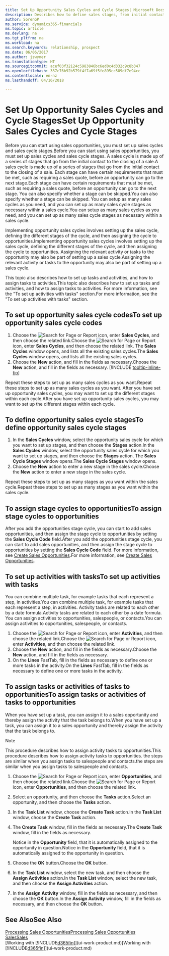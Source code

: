 ```yaml
---
title: Set Up Opportunity Sales Cycles and Cycle Stages| Microsoft Docs
description: Describes how to define sales stages, from initial contact to closing, to create a sales cycle and assign it to opportunities in Finance and Operations, Business edition.
author: SorenGP
ms.service: dynamics365-financials
ms.topic: article
ms.devlang: na
ms.tgt_pltfrm: na
ms.workload: na
ms.search.keywords: relationship, prospect
ms.date: 06/06/2017
ms.author: jswymer
ms.translationtype: HT
ms.sourcegitcommit: acef03f32124c5983846bc6ed0c4d332c9c8b347
ms.openlocfilehash: 337c76b92b579f4f7a69f5fe895cc589df7e94cc
ms.contentlocale: en-nz
ms.lasthandoff: 04/16/2018

---
```

# <a name="set-up-opportunity-sales-cycles-and-cycle-stages"></a><span data-ttu-id="44eb1-103">Set Up Opportunity Sales Cycles and Cycle Stages</span><span class="sxs-lookup"><span data-stu-id="44eb1-103">Set Up Opportunity Sales Cycles and Cycle Stages</span></span>
<span data-ttu-id="44eb1-104">Before you can start using sales opportunities, you must set up sales cycles and sales cycle stages.</span><span class="sxs-lookup"><span data-stu-id="44eb1-104">Before you can start using sales opportunities, you must set up sales cycles and sales cycle stages.</span></span> <span data-ttu-id="44eb1-105">A sales cycle is made up of a series of stages that go from the initial contact to the closing of a sale.</span><span class="sxs-lookup"><span data-stu-id="44eb1-105">A sales cycle is made up of a series of stages that go from the initial contact to the closing of a sale.</span></span> <span data-ttu-id="44eb1-106">Each stage can have certain requirements that must be met, such as requiring a sales quote, before an opportunity can go to the next stage.</span><span class="sxs-lookup"><span data-stu-id="44eb1-106">Each stage can have certain requirements that must be met, such as requiring a sales quote, before an opportunity can go to the next stage.</span></span> <span data-ttu-id="44eb1-107">You can also specify whether a stage can be skipped.</span><span class="sxs-lookup"><span data-stu-id="44eb1-107">You can also specify whether a stage can be skipped.</span></span> <span data-ttu-id="44eb1-108">You can setup as many sales cycles as you need, and you can set up as many sales cycle stages as necessary within a sales cycle.</span><span class="sxs-lookup"><span data-stu-id="44eb1-108">You can setup as many sales cycles as you need, and you can set up as many sales cycle stages as necessary within a sales cycle.</span></span>

<span data-ttu-id="44eb1-109">Implementing opportunity sales cycles involves setting up the sales cycle, defining the different stages of the cycle, and then assigning the cycle to opportunities.</span><span class="sxs-lookup"><span data-stu-id="44eb1-109">Implementing opportunity sales cycles involves setting up the sales cycle, defining the different stages of the cycle, and then assigning the cycle to opportunities.</span></span> <span data-ttu-id="44eb1-110">Assigning the relevant activity or tasks to the opportunity may also be part of setting up a sales cycle.</span><span class="sxs-lookup"><span data-stu-id="44eb1-110">Assigning the relevant activity or tasks to the opportunity may also be part of setting up a sales cycle.</span></span>

<span data-ttu-id="44eb1-111">This topic also describes how to set up tasks and activities, and how to assign tasks to activities.</span><span class="sxs-lookup"><span data-stu-id="44eb1-111">This topic also describes how to set up tasks and activities, and how to assign tasks to activities.</span></span> <span data-ttu-id="44eb1-112">For more information, see the "To set up activities with tasks" section.</span><span class="sxs-lookup"><span data-stu-id="44eb1-112">For more information, see the "To set up activities with tasks" section.</span></span>

## <a name="to-set-up-opportunity-sales-cycle-codes"></a><span data-ttu-id="44eb1-113">To set up opportunity sales cycle codes</span><span class="sxs-lookup"><span data-stu-id="44eb1-113">To set up opportunity sales cycle codes</span></span>
1. <span data-ttu-id="44eb1-114">Choose the ![Search for Page or Report](media/ui-search/search_small.png "Search for Page or Report icon") icon, enter **Sales Cycles**, and then choose the related link.</span><span class="sxs-lookup"><span data-stu-id="44eb1-114">Choose the ![Search for Page or Report](media/ui-search/search_small.png "Search for Page or Report icon") icon, enter **Sales Cycles**, and then choose the related link.</span></span> <span data-ttu-id="44eb1-115">The **Sales Cycles** window opens, and lists all the existing sales cycles.</span><span class="sxs-lookup"><span data-stu-id="44eb1-115">The **Sales Cycles** window opens, and lists all the existing sales cycles.</span></span>
2. <span data-ttu-id="44eb1-116">Choose the **New** action, and fill in the fields as necessary.</span><span class="sxs-lookup"><span data-stu-id="44eb1-116">Choose the **New** action, and fill in the fields as necessary.</span></span> [!INCLUDE [tooltip-inline-tip](includes/tooltip-inline-tip_md.md)]

<span data-ttu-id="44eb1-117">Repeat these steps to set up as many sales cycles as you want.</span><span class="sxs-lookup"><span data-stu-id="44eb1-117">Repeat these steps to set up as many sales cycles as you want.</span></span> <span data-ttu-id="44eb1-118">After you have set up opportunity sales cycles, you may want to set up the different stages within each cycle.</span><span class="sxs-lookup"><span data-stu-id="44eb1-118">After you have set up opportunity sales cycles, you may want to set up the different stages within each cycle.</span></span>

## <a name="to-define-opportunity-sales-cycle-stages"></a><span data-ttu-id="44eb1-119">To define opportunity sales cycle stages</span><span class="sxs-lookup"><span data-stu-id="44eb1-119">To define opportunity sales cycle stages</span></span>
1. <span data-ttu-id="44eb1-120">In the **Sales Cycles** window, select the opportunity sales cycle for which you want to set up stages, and then choose the **Stages** action.</span><span class="sxs-lookup"><span data-stu-id="44eb1-120">In the **Sales Cycles** window, select the opportunity sales cycle for which you want to set up stages, and then choose the **Stages** action.</span></span> <span data-ttu-id="44eb1-121">The **Sales Cycle Stages** window opens.</span><span class="sxs-lookup"><span data-stu-id="44eb1-121">The **Sales Cycle Stages** window opens.</span></span>
2. <span data-ttu-id="44eb1-122">Choose the **New** action to enter a new stage in the sales cycle.</span><span class="sxs-lookup"><span data-stu-id="44eb1-122">Choose the **New** action to enter a new stage in the sales cycle.</span></span>

<span data-ttu-id="44eb1-123">Repeat these steps to set up as many stages as you want within the sales cycle.</span><span class="sxs-lookup"><span data-stu-id="44eb1-123">Repeat these steps to set up as many stages as you want within the sales cycle.</span></span>

## <a name="to-assign-stage-cycles-to-opportunities"></a><span data-ttu-id="44eb1-124">To assign stage cycles to opportunities</span><span class="sxs-lookup"><span data-stu-id="44eb1-124">To assign stage cycles to opportunities</span></span>
<span data-ttu-id="44eb1-125">After you add the opportunities stage cycle, you can start to add sales opportunities, and then assign the stage cycle to opportunities by setting the **Sales Cycle Code** field.</span><span class="sxs-lookup"><span data-stu-id="44eb1-125">After you add the opportunities stage cycle, you can start to add sales opportunities, and then assign the stage cycle to opportunities by setting the **Sales Cycle Code** field.</span></span> <span data-ttu-id="44eb1-126">For more information, see [Create Sales Opportunities](marketing-how-create-opportunities.md).</span><span class="sxs-lookup"><span data-stu-id="44eb1-126">For more information, see [Create Sales Opportunities](marketing-how-create-opportunities.md).</span></span>

## <a name="to-set-up-activities-with-tasks"></a><span data-ttu-id="44eb1-127">To set up activities with tasks</span><span class="sxs-lookup"><span data-stu-id="44eb1-127">To set up activities with tasks</span></span>
<span data-ttu-id="44eb1-128">You can combine multiple task, for example tasks that each represent a step, in activities.</span><span class="sxs-lookup"><span data-stu-id="44eb1-128">You can combine multiple task, for example tasks that each represent a step, in activities.</span></span> <span data-ttu-id="44eb1-129">Activity tasks are related to each other by a date formula.</span><span class="sxs-lookup"><span data-stu-id="44eb1-129">Activity tasks are related to each other by a date formula.</span></span> <span data-ttu-id="44eb1-130">You can assign activities to opportunities, salespeople, or contacts.</span><span class="sxs-lookup"><span data-stu-id="44eb1-130">You can assign activities to opportunities, salespeople, or contacts.</span></span>

1. <span data-ttu-id="44eb1-131">Choose the ![Search for Page or Report](media/ui-search/search_small.png "Search for Page or Report icon") icon, enter **Activities**, and then choose the related link.</span><span class="sxs-lookup"><span data-stu-id="44eb1-131">Choose the ![Search for Page or Report](media/ui-search/search_small.png "Search for Page or Report icon") icon, enter **Activities**, and then choose the related link.</span></span>
2. <span data-ttu-id="44eb1-132">Choose the **New** action, and fill in the fields as necessary.</span><span class="sxs-lookup"><span data-stu-id="44eb1-132">Choose the **New** action, and fill in the fields as necessary.</span></span>
3. <span data-ttu-id="44eb1-133">On the **Lines** FastTab, fill in the fields as necessary to define one or more tasks in the activity.</span><span class="sxs-lookup"><span data-stu-id="44eb1-133">On the **Lines** FastTab, fill in the fields as necessary to define one or more tasks in the activity.</span></span>

## <a name="to-assign-tasks-or-activities-of-tasks-to-opportunities"></a><span data-ttu-id="44eb1-134">To assign tasks or activities of tasks to opportunities</span><span class="sxs-lookup"><span data-stu-id="44eb1-134">To assign tasks or activities of tasks to opportunities</span></span>
<span data-ttu-id="44eb1-135">When you have set up a task, you can assign it to a sales opportunity and thereby assign the activity that the task belongs to.</span><span class="sxs-lookup"><span data-stu-id="44eb1-135">When you have set up a task, you can assign it to a sales opportunity and thereby assign the activity that the task belongs to.</span></span>

> [!NOTE]  
>   <span data-ttu-id="44eb1-136">This procedure describes how to assign activity tasks to opportunities.</span><span class="sxs-lookup"><span data-stu-id="44eb1-136">This procedure describes how to assign activity tasks to opportunities.</span></span> <span data-ttu-id="44eb1-137">the steps are similar when you assign tasks to salespeople and contacts.</span><span class="sxs-lookup"><span data-stu-id="44eb1-137">the steps are similar when you assign tasks to salespeople and contacts.</span></span>

1. <span data-ttu-id="44eb1-138">Choose the ![Search for Page or Report](media/ui-search/search_small.png "Search for Page or Report icon") icon, enter **Opportunities**, and then choose the related link.</span><span class="sxs-lookup"><span data-stu-id="44eb1-138">Choose the ![Search for Page or Report](media/ui-search/search_small.png "Search for Page or Report icon") icon, enter **Opportunities**, and then choose the related link.</span></span>
2. <span data-ttu-id="44eb1-139">Select an opportunity, and then choose the **Tasks** action.</span><span class="sxs-lookup"><span data-stu-id="44eb1-139">Select an opportunity, and then choose the **Tasks** action.</span></span>
3. <span data-ttu-id="44eb1-140">In the **Task List** window, choose the **Create Task** action.</span><span class="sxs-lookup"><span data-stu-id="44eb1-140">In the **Task List** window, choose the **Create Task** action.</span></span>
4.  <span data-ttu-id="44eb1-141">The **Create Task** window, fill in the fields as necessary.</span><span class="sxs-lookup"><span data-stu-id="44eb1-141">The **Create Task** window, fill in the fields as necessary.</span></span>

    <span data-ttu-id="44eb1-142">Notice in the **Opportunity** field, that it is automatically assigned to the opportunity in question.</span><span class="sxs-lookup"><span data-stu-id="44eb1-142">Notice in the **Opportunity** field, that it is automatically assigned to the opportunity in question.</span></span>
5. <span data-ttu-id="44eb1-143">Choose the **OK** button.</span><span class="sxs-lookup"><span data-stu-id="44eb1-143">Choose the **OK** button.</span></span>
6. <span data-ttu-id="44eb1-144">In the **Task List** window, select the new task, and then choose the **Assign Activities** action.</span><span class="sxs-lookup"><span data-stu-id="44eb1-144">In the **Task List** window, select the new task, and then choose the **Assign Activities** action.</span></span>
7. <span data-ttu-id="44eb1-145">In the **Assign Activity** window, fill in the fields as necessary, and then choose the **OK** button.</span><span class="sxs-lookup"><span data-stu-id="44eb1-145">In the **Assign Activity** window, fill in the fields as necessary, and then choose the **OK** button.</span></span>

## <a name="see-also"></a><span data-ttu-id="44eb1-146">See Also</span><span class="sxs-lookup"><span data-stu-id="44eb1-146">See Also</span></span>
[<span data-ttu-id="44eb1-147">Processing Sales Opportunities</span><span class="sxs-lookup"><span data-stu-id="44eb1-147">Processing Sales Opportunities</span></span>](marketing-processing-sales-opportunities.md)  
[<span data-ttu-id="44eb1-148">Sales</span><span class="sxs-lookup"><span data-stu-id="44eb1-148">Sales</span></span>](sales-manage-sales.md)  
<span data-ttu-id="44eb1-149">[Working with [!INCLUDE[d365fin](includes/d365fin_md.md)]](ui-work-product.md)</span><span class="sxs-lookup"><span data-stu-id="44eb1-149">[Working with [!INCLUDE[d365fin](includes/d365fin_md.md)]](ui-work-product.md)</span></span>

